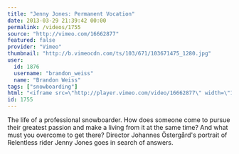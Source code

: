```yaml
---
title: "Jenny Jones: Permanent Vocation"
date: 2013-03-29 21:39:42 00:00
permalink: /videos/1755
source: "http://vimeo.com/16662877"
featured: false
provider: "Vimeo"
thumbnail: "http://b.vimeocdn.com/ts/103/671/103671475_1280.jpg"
user:
  id: 1876
  username: "brandon_weiss"
  name: "Brandon Weiss"
tags: ["snowboarding"]
html: "<iframe src=\"http://player.vimeo.com/video/16662877\" width=\"1280\" height=\"720\" frameborder=\"0\" webkitAllowFullScreen mozallowfullscreen allowFullScreen></iframe>"
id: 1755
---
```


The life of a professional snowboarder. How does someone come to pursue their greatest passion and make a living from it at the same time? And what must you overcome to get there? Director Johannes Östergård's portrait of Relentless rider Jenny Jones goes in search of answers.